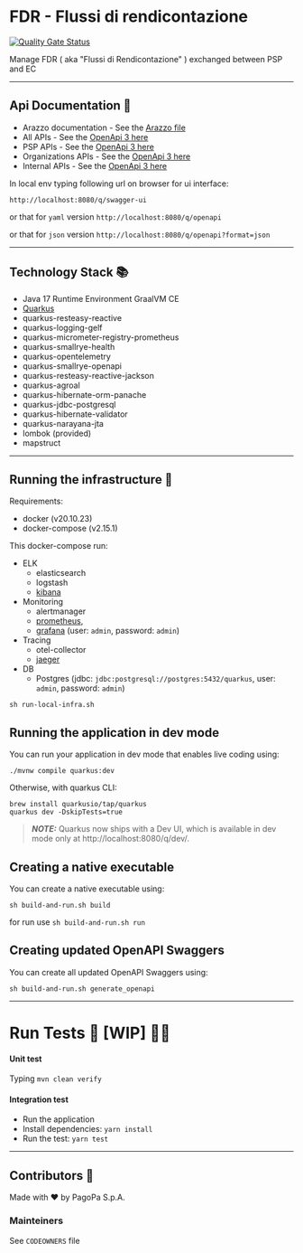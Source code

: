 # FDR - Flussi di rendicontazione

[![Quality Gate Status](https://sonarcloud.io/api/project_badges/measure?project=pagopa_pagopa-fdr&metric=alert_status)](https://sonarcloud.io/dashboard?id=pagopa_pagopa-fdr)

Manage FDR ( aka "Flussi di Rendicontazione" ) exchanged between PSP and EC

---

## Api Documentation 📖

- Arazzo documentation - See
  the [Arazzo file](https://raw.githubusercontent.com/pagopa/pagopa-fdr/main/openapi/arazzo/fdr.arazzo.yaml)
- All APIs - See
  the [OpenApi 3 here](https://editor-next.swagger.io/?url=https://raw.githubusercontent.com/pagopa/pagopa-fdr/main/openapi/openapi.json)
- PSP APIs - See
  the [OpenApi 3 here](https://editor-next.swagger.io/?url=https://raw.githubusercontent.com/pagopa/pagopa-fdr/main/openapi/psp/openapi.json)
- Organizations APIs - See
  the [OpenApi 3 here](https://editor-next.swagger.io/?url=https://raw.githubusercontent.com/pagopa/pagopa-fdr/main/openapi/org/openapi.json)
- Internal APIs - See
  the [OpenApi 3 here](https://editor-next.swagger.io/?url=https://raw.githubusercontent.com/pagopa/pagopa-fdr/main/openapi/internal/openapi.json)

In local env typing following url on browser for ui interface:

```http://localhost:8080/q/swagger-ui```

or that for `yaml` version ```http://localhost:8080/q/openapi```

or that for `json` version ```http://localhost:8080/q/openapi?format=json```

---

## Technology Stack 📚

- Java 17 Runtime Environment GraalVM CE
- [Quarkus](https://quarkus.io/)
- quarkus-resteasy-reactive
- quarkus-logging-gelf
- quarkus-micrometer-registry-prometheus
- quarkus-smallrye-health
- quarkus-opentelemetry
- quarkus-smallrye-openapi
- quarkus-resteasy-reactive-jackson
- quarkus-agroal
- quarkus-hibernate-orm-panache
- quarkus-jdbc-postgresql
- quarkus-hibernate-validator
- quarkus-narayana-jta
- lombok (provided)
- mapstruct

---

## Running the infrastructure 🚀

Requirements:

- docker (v20.10.23)
- docker-compose (v2.15.1)

This docker-compose run:

- ELK
    - elasticsearch
    - logstash
    - [kibana](http://localhost:5601/)
- Monitoring
    - alertmanager
    - [prometheus](http://localhost:9090/),
    - [grafana](http://localhost:3000/) (user: ```admin```, password: ```admin```)
- Tracing
    - otel-collector
    - [jaeger](http://localhost:16686/)
- DB
    - Postgres (jdbc: ```jdbc:postgresql://postgres:5432/quarkus```, user: ```admin```,
      password: ```admin```)

```shell script
sh run-local-infra.sh
```

## Running the application in dev mode

You can run your application in dev mode that enables live coding using:

```shell script
./mvnw compile quarkus:dev
```

Otherwise, with quarkus CLI:

```
brew install quarkusio/tap/quarkus
quarkus dev -DskipTests=true
```

> **_NOTE:_**  Quarkus now ships with a Dev UI, which is available in dev mode only
> at http://localhost:8080/q/dev/.

## Creating a native executable

You can create a native executable using:

```shell script
sh build-and-run.sh build
```

for run use ```sh build-and-run.sh run```

## Creating updated OpenAPI Swaggers

You can create all updated OpenAPI Swaggers using:

```shell script
sh build-and-run.sh generate_openapi
```

---

# Run Tests 🧪 [WIP] 👩‍💻

#### Unit test

Typing `mvn clean verify`

#### Integration test

- Run the application
- Install dependencies: `yarn install`
- Run the test: `yarn test`

---

## Contributors 👥

Made with ❤️ by PagoPa S.p.A.

### Mainteiners

See `CODEOWNERS` file
